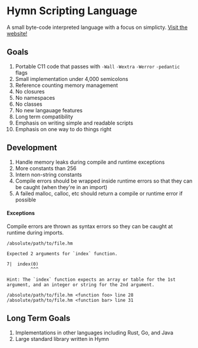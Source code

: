 # Hymn Scripting Language

A small byte-code interpreted language with a focus on simplicty. [Visit the website!](https://hymn-lang.org)

## Goals

1. Portable C11 code that passes with `-Wall` `-Wextra` `-Werror` `-pedantic` flags
1. Small implementation under 4,000 semicolons
1. Reference counting memory management
1. No closures
1. No namespaces
1. No classes
1. No new langauage features
1. Long term compatibility
1. Emphasis on writing simple and readable scripts
1. Emphasis on one way to do things right

## Development

1. Handle memory leaks during compile and runtime exceptions
1. More constants than 256
1. Intern non-string constants
1. Compile errors should be wrapped inside runtime errors so that they can be caught (when they're in an import)
1. A failed malloc, calloc, etc should return a compile or runtime error if possible

#### Exceptions

Compile errors are thrown as syntax errors so they can be caught at runtime during imports.

```
/absolute/path/to/file.hm

Expected 2 arguments for `index` function.

7|  index(0)
         ^^^

Hint: The `index` function expects an array or table for the 1st argument, and an integer or string for the 2nd argument.

/absolute/path/to/file.hm <function foo> line 28
/absolute/path/to/file.hm <function bar> line 31

```

## Long Term Goals

1. Implementations in other languages including Rust, Go, and Java
1. Large standard library written in Hymn
